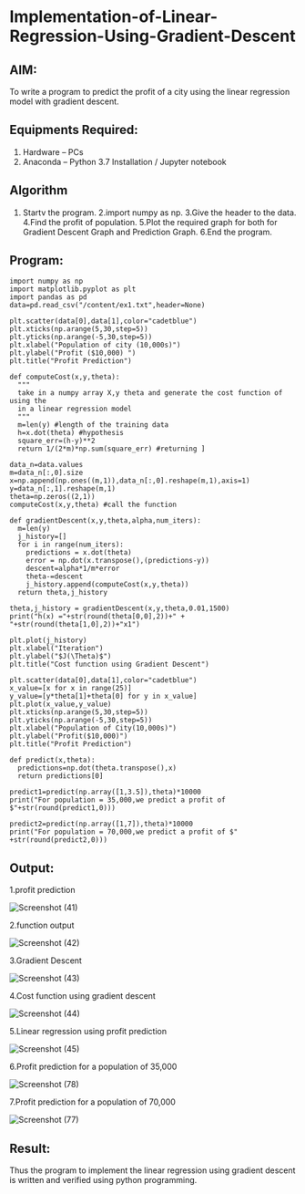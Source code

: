 # Implementation-of-Linear-Regression-Using-Gradient-Descent

## AIM:
To write a program to predict the profit of a city using the linear regression model with gradient descent.

## Equipments Required:
1. Hardware – PCs
2. Anaconda – Python 3.7 Installation / Jupyter notebook

## Algorithm
1. Startv the program.
2.import numpy as np.
3.Give the header to the data.
4.Find the profit of population.
5.Plot the required graph for both for Gradient Descent Graph and Prediction Graph.
6.End the program.
 

## Program:
```
import numpy as np
import matplotlib.pyplot as plt
import pandas as pd
data=pd.read_csv("/content/ex1.txt",header=None)

plt.scatter(data[0],data[1],color="cadetblue")
plt.xticks(np.arange(5,30,step=5))
plt.yticks(np.arange(-5,30,step=5))
plt.xlabel("Population of city (10,000s)")
plt.ylabel("Profit ($10,000) ")
plt.title("Profit Prediction")

def computeCost(x,y,theta):
  """
  take in a numpy array X,y theta and generate the cost function of using the
  in a linear regression model
  """
  m=len(y) #length of the training data
  h=x.dot(theta) #hypothesis
  square_err=(h-y)**2
  return 1/(2*m)*np.sum(square_err) #returning ]

data_n=data.values
m=data_n[:,0].size
x=np.append(np.ones((m,1)),data_n[:,0].reshape(m,1),axis=1)
y=data_n[:,1].reshape(m,1)
theta=np.zeros((2,1))
computeCost(x,y,theta) #call the function

def gradientDescent(x,y,theta,alpha,num_iters):
  m=len(y)
  j_history=[]
  for i in range(num_iters):
    predictions = x.dot(theta)
    error = np.dot(x.transpose(),(predictions-y))
    descent=alpha*1/m*error
    theta-=descent
    j_history.append(computeCost(x,y,theta))
  return theta,j_history

theta,j_history = gradientDescent(x,y,theta,0.01,1500)
print("h(x) ="+str(round(theta[0,0],2))+" + "+str(round(theta[1,0],2))+"x1")

plt.plot(j_history)
plt.xlabel("Iteration")
plt.ylabel("$J(\Theta)$")
plt.title("Cost function using Gradient Descent")

plt.scatter(data[0],data[1],color="cadetblue")
x_value=[x for x in range(25)]
y_value=[y*theta[1]+theta[0] for y in x_value]
plt.plot(x_value,y_value)
plt.xticks(np.arange(5,30,step=5))
plt.yticks(np.arange(-5,30,step=5))
plt.xlabel("Population of City(10,000s)")
plt.ylabel("Profit($10,000)")
plt.title("Profit Prediction")

def predict(x,theta):
  predictions=np.dot(theta.transpose(),x)
  return predictions[0]

predict1=predict(np.array([1,3.5]),theta)*10000
print("For population = 35,000,we predict a profit of $"+str(round(predict1,0)))

predict2=predict(np.array([1,7]),theta)*10000
print("For population = 70,000,we predict a profit of $" +str(round(predict2,0)))

```

## Output:
1.profit prediction





![Screenshot (41)](https://github.com/MaheshMuthuL/Implementation-of-Linear-Regression-Using-Gradient-Descent/assets/135570619/ff4fe207-f99a-41ba-87f8-ec4ff2f1507d)







 2.function output




 

![Screenshot (42)](https://github.com/MaheshMuthuL/Implementation-of-Linear-Regression-Using-Gradient-Descent/assets/135570619/e5e029bb-42f2-44d9-88b0-a6a46d3ff2f5)





 3.Gradient Descent



 

![Screenshot (43)](https://github.com/MaheshMuthuL/Implementation-of-Linear-Regression-Using-Gradient-Descent/assets/135570619/38ac6814-ffe7-49e8-a598-cefb4bc698ce)





 4.Cost function using gradient descent


 


![Screenshot (44)](https://github.com/MaheshMuthuL/Implementation-of-Linear-Regression-Using-Gradient-Descent/assets/135570619/000fb802-7a8b-4764-bd30-fc226c076cbf)





5.Linear regression using profit prediction






![Screenshot (45)](https://github.com/MaheshMuthuL/Implementation-of-Linear-Regression-Using-Gradient-Descent/assets/135570619/355e9399-53dc-4330-b4b7-3b830fa1c3f6)




 6.Profit prediction for a population of 35,000






![Screenshot (78)](https://github.com/MaheshMuthuL/Implementation-of-Linear-Regression-Using-Gradient-Descent/assets/135570619/1de9c869-b806-4121-9a94-f6daf241093c)






 7.Profit prediction for a population of 70,000




 
 
 
 ![Screenshot (77)](https://github.com/MaheshMuthuL/Implementation-of-Linear-Regression-Using-Gradient-Descent/assets/135570619/c9780ad2-59ca-40b4-a304-a09f314aff81)









## Result:
Thus the program to implement the linear regression using gradient descent is written and verified using python programming.
